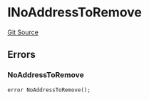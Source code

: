 # INoAddressToRemove
[Git Source](https://github.com/thrackle-io/tron/blob/f201d50818b608b30301a670e76c0b866af89050/src/common/IErrors.sol)


## Errors
### NoAddressToRemove

```solidity
error NoAddressToRemove();
```


